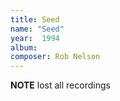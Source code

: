 ```yaml
---
title: Seed
name: "Seed"
year:  1994
album: 
composer: Rob Nelson
---
```


**NOTE** lost all recordings
